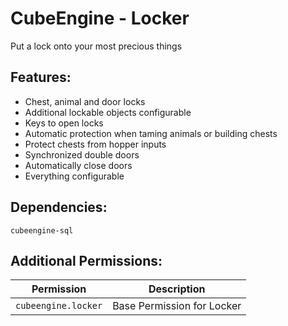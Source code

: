 # CubeEngine - Locker
Put a lock onto your most precious things

## Features:
 - Chest, animal and door locks
 - Additional lockable objects configurable
 - Keys to open locks
 - Automatic protection when taming animals or building chests
 - Protect chests from hopper inputs
 - Synchronized double doors
 - Automatically close doors
 - Everything configurable

## Dependencies:
 `cubeengine-sql`

## Additional Permissions:

| Permission | Description |
| --- | --- |
| `cubeengine.locker` | Base Permission for Locker |
